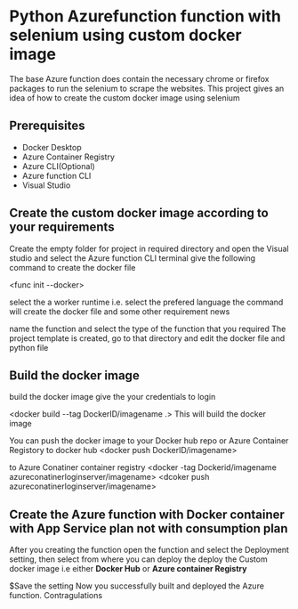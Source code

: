 # Python Azurefunction function with selenium using custom docker image 

The base Azure function does contain the necessary chrome or firefox packages to run the selenium to scrape the websites. This project gives an idea of how to create the custom docker image using selenium

## Prerequisites
* Docker Desktop
* Azure Container Registry
* Azure CLI(Optional)
* Azure function CLI
* Visual Studio 


## Create the custom docker image according to your requirements

Create the empty folder for project in required directory and open the Visual studio and select the Azure function CLI terminal
give the following command to create the docker file 


<func init --docker>

select the a worker runtime i.e. select the prefered language 
the command will create the docker file and some other requirement news

<func new>

name the function and select the type of the function that you required 
The project template is created, go to that directory and edit the docker file  and python file

## Build the docker image
build the docker image 
<docker login>
give the your credentials to login

<docker build --tag DockerID/imagename .>
This will build the docker image 

You can push the docker image to your Docker hub repo or Azure Container Registory
to docker hub
<docker push DockerID/imagename>

to Azure Conatiner container registry
<docker -tag Dockerid/imagename azureconatinerloginserver/imagename>
<dcoker push azureconatinerloginserver/imagename>

## Create the Azure function with Docker container  with App Service plan not with consumption plan
After you creating the function open the function and select the Deployment setting, then select from where you can deploy the deploy the Custom docker image i.e either **Docker Hub** or **Azure container Registry** 

$Save the setting 
Now you successfully built and deployed the Azure function. Contragulations 







